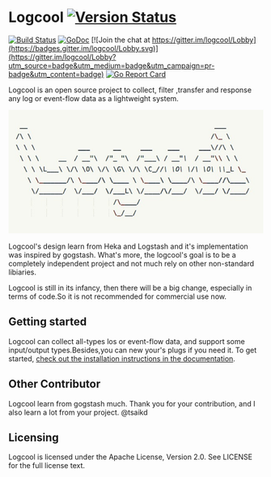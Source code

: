 # Logcool [![Version Status](https://img.shields.io/badge/release-v0.1.0-orange.svg)](https://github.com/wgliang/logcool/releases/tag/v0.1.0)

[![Build Status](https://travis-ci.org/wgliang/logcool.svg?branch=master)](https://travis-ci.org/wgliang/logcool.svg?branch=master)
[![GoDoc](https://godoc.org/github.com/wgliang/logcool?status.svg)](https://godoc.org/github.com/wgliang/logcool)
[![Join the chat at https://gitter.im/logcool/Lobby](https://badges.gitter.im/logcool/Lobby.svg)](https://gitter.im/logcool/Lobby?utm_source=badge&utm_medium=badge&utm_campaign=pr-badge&utm_content=badge)
[![Go Report Card](https://goreportcard.com/badge/github.com/wgliang/logcool)](https://goreportcard.com/report/github.com/wgliang/logcool)

Logcool is an open source project to collect, filter ,transfer and response any log or event-flow data as a lightweight system.

![Logcool](./logcool.jpg)

Logcool's design learn from Heka and Logstash and it's implementation was inspired by gogstash. What's more, 
the logcool's goal is to be a completely independent project and not much rely on other non-standard libiaries.

Logcool is still in its infancy, then there will be a big change, especially in terms of code.So it is not recommended for commercial use now.



## Getting started

Logcool can collect all-types los or event-flow data, and support some input/output types.Besides,you can  new your's plugs if you need it. To get started, [check out the installation instructions in the documentation](https://godoc.org/github.com/wgliang/logcool).

## Other Contributor

Logcool learn from gogstash much. Thank you for your contribution, and I also learn a lot from your project. @tsaikd

## Licensing

Logcool is licensed under the Apache License, Version 2.0. See LICENSE for the full license text.